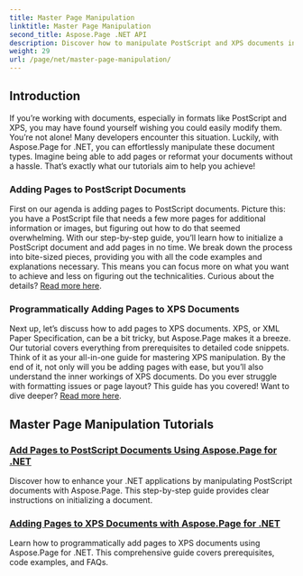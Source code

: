 ```yaml
---
title: Master Page Manipulation
linktitle: Master Page Manipulation
second_title: Aspose.Page .NET API
description: Discover how to manipulate PostScript and XPS documents in .NET using Aspose.Page. Follow our tutorials to enhance your application capabilities.
weight: 29
url: /page/net/master-page-manipulation/
---
```

## Introduction

If you’re working with documents, especially in formats like PostScript and XPS, you may have found yourself wishing you could easily modify them. You’re not alone! Many developers encounter this situation. Luckily, with Aspose.Page for .NET, you can effortlessly manipulate these document types. Imagine being able to add pages or reformat your documents without a hassle. That’s exactly what our tutorials aim to help you achieve!

### Adding Pages to PostScript Documents

First on our agenda is adding pages to PostScript documents. Picture this: you have a PostScript file that needs a few more pages for additional information or images, but figuring out how to do that seemed overwhelming. With our step-by-step guide, you’ll learn how to initialize a PostScript document and add pages in no time. We break down the process into bite-sized pieces, providing you with all the code examples and explanations necessary. This means you can focus more on what you want to achieve and less on figuring out the technicalities. Curious about the details? [Read more here](./add-page-to-postscript-document/).

### Programmatically Adding Pages to XPS Documents

Next up, let’s discuss how to add pages to XPS documents. XPS, or XML Paper Specification, can be a bit tricky, but Aspose.Page makes it a breeze. Our tutorial covers everything from prerequisites to detailed code snippets. Think of it as your all-in-one guide for mastering XPS manipulation. By the end of it, not only will you be adding pages with ease, but you’ll also understand the inner workings of XPS documents. Do you ever struggle with formatting issues or page layout? This guide has you covered! Want to dive deeper? [Read more here](./adding-page-to-xps-document/).

## Master Page Manipulation Tutorials
### [Add Pages to PostScript Documents Using Aspose.Page for .NET](./add-page-to-postscript-document/)
Discover how to enhance your .NET applications by manipulating PostScript documents with Aspose.Page. This step-by-step guide provides clear instructions on initializing a document.
### [Adding Pages to XPS Documents with Aspose.Page for .NET](./adding-page-to-xps-document/)
Learn how to programmatically add pages to XPS documents using Aspose.Page for .NET. This comprehensive guide covers prerequisites, code examples, and FAQs.